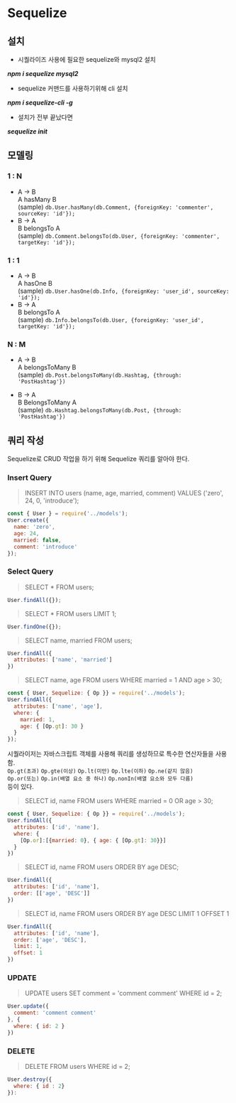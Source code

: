 # Sequelize

## 설치
* 시퀄라이즈 사용에 필요한 sequelize와 mysql2 설치

***npm i sequelize mysql2***

* sequelize 커맨드를 사용하기위해 cli 설치  

***npm i sequelize-cli -g***

* 설치가 전부 끝났다면 

***sequelize init***

## 모델링

### 1 : N
* A -> B  
  A hasMany B  
  (sample) `db.User.hasMany(db.Comment, {foreignKey: 'commenter', sourceKey: 'id'});`
* B -> A  
  B belongsTo A  
  (sample) `db.Comment.belongsTo(db.User, {foreignKey: 'commenter', targetKey: 'id'});`

### 1 : 1
* A -> B  
  A hasOne B  
  (sample) `db.User.hasOne(db.Info, {foreignKey: 'user_id', sourceKey: 'id'});`
* B -> A  
  B belongsTo A  
  (sample) `db.Info.belongsTo(db.User, {foreignKey: 'user_id', targetKey: 'id'});`

### N : M
* A -> B  
  A belongsToMany B  
  (sample) `db.Post.belongsToMany(db.Hashtag, {through: 'PostHashtag'})`

* B -> A  
  B BelongsToMany A  
  (sample) `db.Hashtag.belongsToMany(db.Post, {through: 'PostHashtag'})`


## 쿼리 작성
Sequelize로 CRUD 작업을 하기 위해 Sequelize 쿼리를 알아야 한다.

### Insert Query
> INSERT INTO users (name, age, married, comment) VALUES ('zero', 24, 0, 'introduce');

``` javascript
const { User } = require('../models');
User.create({
  name: 'zero',
  age: 24,
  married: false,
  comment: 'introduce'
});
```

### Select Query
> SELECT * FROM users;

``` javascript
User.findAll({});
```

> SELECT * FROM users LIMIT 1;

``` javascript
User.findOne({});
```

> SELECT name, married FROM users;

``` javascript
User.findAll({
  attributes: ['name', 'married']
})
```

> SELECT name, age FROM users WHERE married = 1 AND age > 30;

``` javascript
const { User, Sequelize: { Op }} = require('../models');
User.findAll({
  attributes: ['name', 'age'],
  where: {
    married: 1,
    age: { [Op.gt]: 30 }
  }
});
```
시퀄라이저는 자바스크립트 객체를 사용해 쿼리를 생성하므로 특수한 연산자들을 사용함.  
`Op.gt(초과)` `Op.gte(이상)` `Op.lt(미만)` `Op.lte(이하)` `Op.ne(같지 않음)`  
`Op.or(또는)` `Op.in(배열 요소 중 하나)` `Op.nonIn(배열 요소와 모두 다름)`  
등이 있다.

> SELECT id, name FROM users WHERE married = 0 OR age > 30;

``` javascript
const { User, Sequelize: { Op }} = require('../models');
User.findAll({
  attributes: ['id', 'name'],
  where: {
    [Op.or]:[{married: 0}, { age: { [Op.gt]: 30}}]
  }
})
```

> SELECT id, name FROM users ORDER BY age DESC;

``` javascript
User.findAll({
  attributes: ['id', 'name'],
  order: [['age', 'DESC']]
})
```

> SELECT id, name FROM users ORDER BY age DESC LIMIT 1 OFFSET 1

``` javascript
User.findAll({
  attributes: ['id', 'name'],
  order: ['age', 'DESC'],
  limit: 1,
  offset: 1
})
```

### UPDATE

> UPDATE users SET comment = 'comment comment' WHERE id = 2;

``` javascript
User.update({
  comment: 'comment comment'
}, {
  where: { id: 2 }
})
```

### DELETE

> DELETE FROM users WHERE id = 2;

``` javascript
User.destroy({
  where: { id : 2}
}):
```
